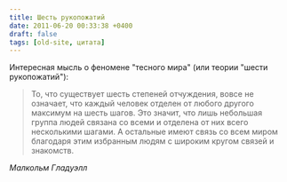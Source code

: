 ```yaml
---
title: Шесть рукопожатий
date: 2011-06-20 00:33:38 +0400
draft: false
tags: [old-site, цитата]
---
```

Интересная мысль о феномене "тесного мира" (или теории "шести рукопожатий"):

> То, что существует шесть степеней отчуждения, вовсе не означает, что каждый человек отделен от любого другого максимум на шесть шагов. Это значит, что лишь небольшая группа людей связана со всеми и отделена от них всего несколькими шагами. А остальные имеют связь со всем миром благодаря этим избранным людям с широким кругом связей и знакомств.

_Малкольм Гладуэлл_
<!--more-->